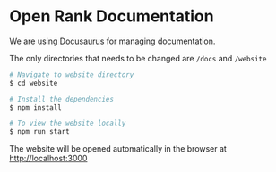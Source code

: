 # Open Rank Documentation 

We are using [Docusaurus](https://github.com/facebook/docusaurus) for managing documentation.

The only directories that needs to be changed are `/docs` and `/website`

```bash
# Navigate to website directory
$ cd website

# Install the dependencies
$ npm install

# To view the website locally
$ npm run start
```
The website will be opened automatically in the browser at [http://localhost:3000](http://localhost:3000)
